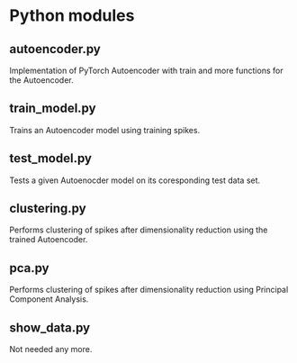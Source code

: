 # Python modules

## autoencoder.py

Implementation of PyTorch Autoencoder with train and more functions for the Autoencoder.

## train_model.py

Trains an Autoencoder model using training spikes.

## test_model.py

Tests a given Autoenocder model on its coresponding test data set.

## clustering.py

Performs clustering of spikes after dimensionality reduction using the trained Autoencoder.

## pca.py

Performs clustering of spikes after dimensionality reduction using Principal Component Analysis.

## show_data.py

Not needed any more.
